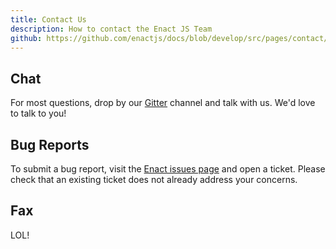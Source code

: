```yaml
---
title: Contact Us
description: How to contact the Enact JS Team
github: https://github.com/enactjs/docs/blob/develop/src/pages/contact/index.md
---
```


## Chat

For most questions, drop by our [Gitter](https://gitter.im/EnactJS/Lobby/~chat#share) channel and talk with us. We'd love to talk to you!

## Bug Reports

To submit a bug report, visit the [Enact issues page](https://github.com/enactjs/enact/issues) and open a ticket. Please check that an existing ticket does not already address your concerns.

## Fax

LOL!

